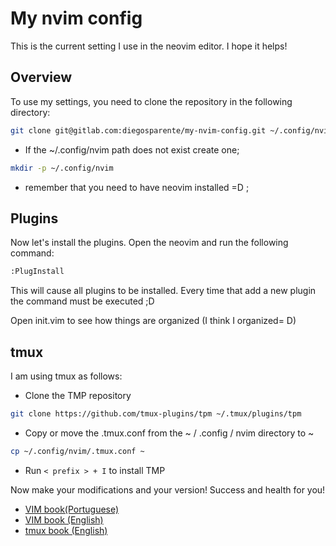 # My nvim config

This is the current setting I use in the neovim editor. I hope it helps!

## Overview

To use my settings, you need to clone the repository in the following directory:
    

```sh
git clone git@gitlab.com:diegosparente/my-nvim-config.git ~/.config/nvim
```
* If the ~/.config/nvim path does not exist create one;

```sh
mkdir -p ~/.config/nvim
```
* remember that you need to have neovim installed =D ;

## Plugins

Now let's install the plugins.
Open the neovim and run the following command:

```sh
:PlugInstall
```
This will cause all plugins to be installed. Every time that add a new plugin the command must be executed ;D

Open init.vim to see how things are organized (I think I organized= D)

## tmux
I am using tmux as follows:

* Clone the TMP repository

```sh
git clone https://github.com/tmux-plugins/tpm ~/.tmux/plugins/tpm
```
* Copy or move the .tmux.conf from the ~ / .config / nvim directory to ~

```sh
cp ~/.config/nvim/.tmux.conf ~
```
* Run ``` < prefix > + I ``` to install TMP

Now make your modifications and your version! Success and health for you!

* [VIM book(Portuguese)](https://storage.googleapis.com/google-code-archive-downloads/v2/code.google.com/vimbook/vimbook-31-08-2009.pdf)
* [VIM book (English)](http://www.truth.sk/vim/vimbook-OPL.pdf)
* [tmux book (English)](http://uploads.mitechie.com/books/tmux_p1_1.pdf)
